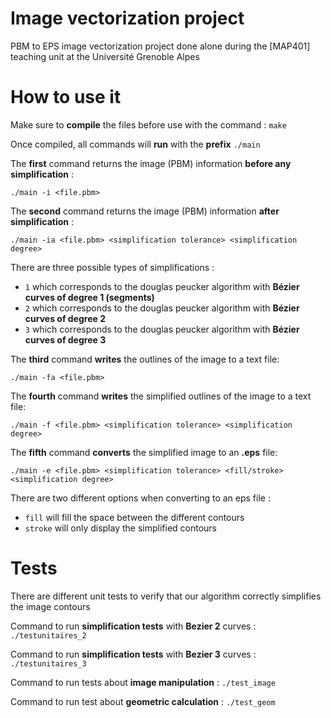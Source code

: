 # Image vectorization project
PBM to EPS image vectorization project done alone during the [MAP401] teaching unit at the Université Grenoble Alpes
 
# How to use it
Make sure to **compile** the files before use with the command  : ```make```

Once compiled, all commands will **run** with the **prefix** ```./main```

The **first** command returns the image (PBM) information **before any simplification** :

```./main -i <file.pbm>```

The **second** command returns the image (PBM) information **after simplification** :

```./main -ia <file.pbm> <simplification tolerance> <simplification degree>```

There are three possible types of simplifications :
 - ```1``` which corresponds to the douglas peucker algorithm with **Bézier curves of degree 1 (segments)**
 - ```2``` which corresponds to the douglas peucker algorithm with **Bézier curves of degree 2**
 - ```3``` which corresponds to the douglas peucker algorithm with **Bézier curves of degree 3**

The **third** command **writes** the outlines of the image to a text file:

```./main -fa <file.pbm>```

The **fourth** command **writes** the simplified outlines of the image to a text file:

```./main -f <file.pbm> <simplification tolerance> <simplification degree>```

The **fifth** command **converts** the simplified image to an **.eps** file:

```./main -e <file.pbm> <simplification tolerance> <fill/stroke> <simplification degree>```

There are two different options when converting to an eps file :
 - ```fill``` will fill the space between the different contours
 - ```stroke``` will only display the simplified contours

# Tests
There are different unit tests to verify that our algorithm correctly simplifies the image contours

Command to run **simplification tests** with **Bezier 2** curves : ```./testunitaires_2```

Command to run **simplification tests** with **Bezier 3** curves : ```./testunitaires_3```

Command to run tests about **image manipulation** : ```./test_image```

Command to run test about **geometric calculation** : ```./test_geom```
